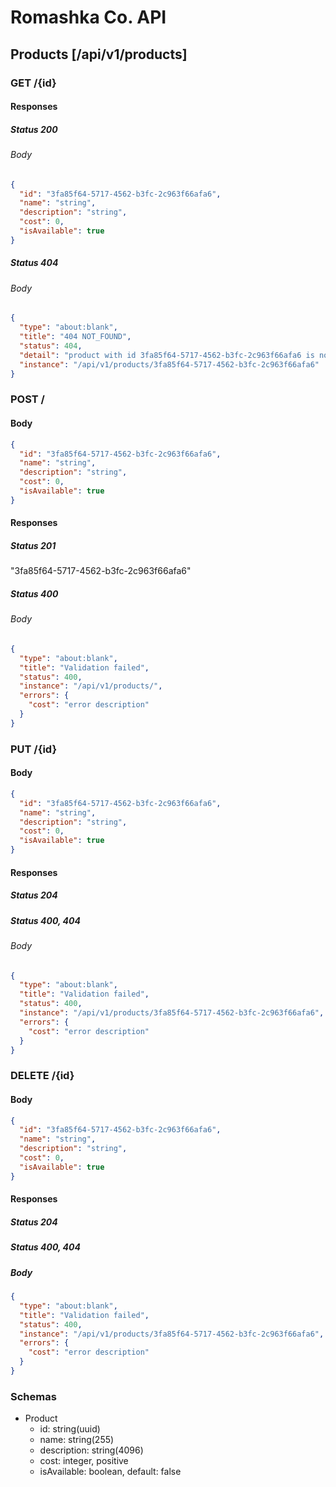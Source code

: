 # Romashka Co. API

## Products [/api/v1/products]

### GET /{id}

#### Responses
##### Status 200
###### Body
```json
{
  "id": "3fa85f64-5717-4562-b3fc-2c963f66afa6",
  "name": "string",
  "description": "string",
  "cost": 0,
  "isAvailable": true
}
```

##### Status 404
###### Body
```json
{
  "type": "about:blank",
  "title": "404 NOT_FOUND",
  "status": 404,
  "detail": "product with id 3fa85f64-5717-4562-b3fc-2c963f66afa6 is not found",
  "instance": "/api/v1/products/3fa85f64-5717-4562-b3fc-2c963f66afa6"
}
```

### POST /
#### Body
```json
{
  "id": "3fa85f64-5717-4562-b3fc-2c963f66afa6",
  "name": "string",
  "description": "string",
  "cost": 0,
  "isAvailable": true
}
````
#### Responses
##### Status 201
"3fa85f64-5717-4562-b3fc-2c963f66afa6"
##### Status 400
###### Body
```json
{
  "type": "about:blank",
  "title": "Validation failed",
  "status": 400,
  "instance": "/api/v1/products/",
  "errors": {
    "cost": "error description"
  }
}
```


### PUT /{id}

#### Body
```json
{
  "id": "3fa85f64-5717-4562-b3fc-2c963f66afa6",
  "name": "string",
  "description": "string",
  "cost": 0,
  "isAvailable": true
}
```
#### Responses
##### Status 204

##### Status 400, 404
###### Body
```json
{
  "type": "about:blank",
  "title": "Validation failed",
  "status": 400,
  "instance": "/api/v1/products/3fa85f64-5717-4562-b3fc-2c963f66afa6",
  "errors": {
    "cost": "error description"
  }
}
```

### DELETE /{id}

#### Body
```json
{
  "id": "3fa85f64-5717-4562-b3fc-2c963f66afa6",
  "name": "string",
  "description": "string",
  "cost": 0,
  "isAvailable": true
}
```
#### Responses
##### Status 204

##### Status 400, 404
##### Body
```json
{
  "type": "about:blank",
  "title": "Validation failed",
  "status": 400,
  "instance": "/api/v1/products/3fa85f64-5717-4562-b3fc-2c963f66afa6",
  "errors": {
    "cost": "error description"
  }
}
```

### Schemas
- Product
  - id: string(uuid)
  - name: string(255)
  - description: string(4096)
  - cost: integer, positive
  - isAvailable: boolean, default: false